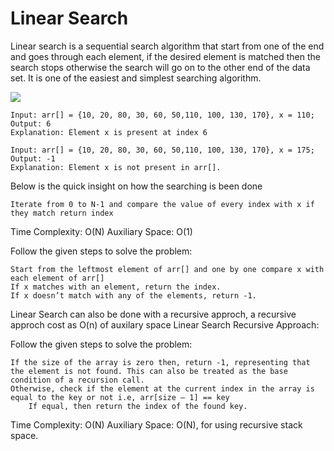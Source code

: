# Linear Search

Linear search is a sequential search algorithm that start from one of the end and goes through each element, if the desired element is matched then the search stops otherwise the search will go on to the other end of the data set.
It is one of the easiest and simplest searching algorithm.

<img src="https://raw.githubusercontent.com/navdiya-nikunj/DSA-beginner-friendly/ALGORITHMS/Cpp/Searching/master/linear-search.jpg">



    Input: arr[] = {10, 20, 80, 30, 60, 50,110, 100, 130, 170}, x = 110;
    Output: 6
    Explanation: Element x is present at index 6

    Input: arr[] = {10, 20, 80, 30, 60, 50,110, 100, 130, 170}, x = 175;
    Output: -1
    Explanation: Element x is not present in arr[].

   Below is the quick insight on how the searching is been done

    Iterate from 0 to N-1 and compare the value of every index with x if they match return index
Time Complexity: O(N)
Auxiliary Space: O(1)

 Follow the given steps to solve the problem:

    Start from the leftmost element of arr[] and one by one compare x with each element of arr[]
    If x matches with an element, return the index.
    If x doesn’t match with any of the elements, return -1.
Linear Search can also be done with a recursive approch, a recursive approch cost as O(n) of auxilary space
Linear Search Recursive Approach:

 Follow the given steps to solve the problem:

    If the size of the array is zero then, return -1, representing that the element is not found. This can also be treated as the base condition of a recursion call.
    Otherwise, check if the element at the current index in the array is equal to the key or not i.e, arr[size – 1] == key
        If equal, then return the index of the found key.
Time Complexity: O(N)
Auxiliary Space: O(N), for using recursive stack space. 